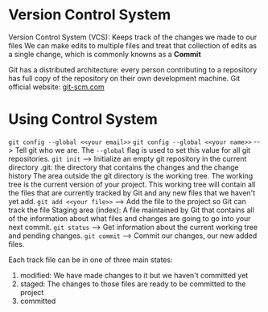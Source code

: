 # Version Control System
Version Control System (VCS): Keeps track of the changes we made to our files
We can make edits to multiple files and treat that collection of edits as a single change, which is commonly knowns as a **Commit**


Git has a distributed architecture: every person contributing to a repository has full copy of the repository on their own development machine. Git official website: [git-scm.com](git-scm.com)

# Using Control System
`git config --global <<your email>>`
`git config --global <<your name>>`
--> Tell git who we are. The `--global` flag is used to set this value for all git repositories.
`git init`
--> Initialize an empty git repository in the current directory
.git: the directory that contains the changes and the change history
The area outside the git directory is the working tree. The working tree is the current version of your project. This working tree will contain all the files that are currently tracked by Git and any new files that we haven't yet add. 
`git add <<your file>>`
--> Add the file to the project so Git can track the file
Staging area (index): A file maintained by Git that contains all of the information about what files and changes are going to go into your next commit.
`git status`
--> Get information about the current working tree and pending changes.
`git commit`
--> Commit our changes, our new added files.


Each track file can be in one of three main states: 
1. modified: We have made changes to it but we haven't committed yet
2. staged: The changes to those files are ready to be committed to the project 
3. committed

